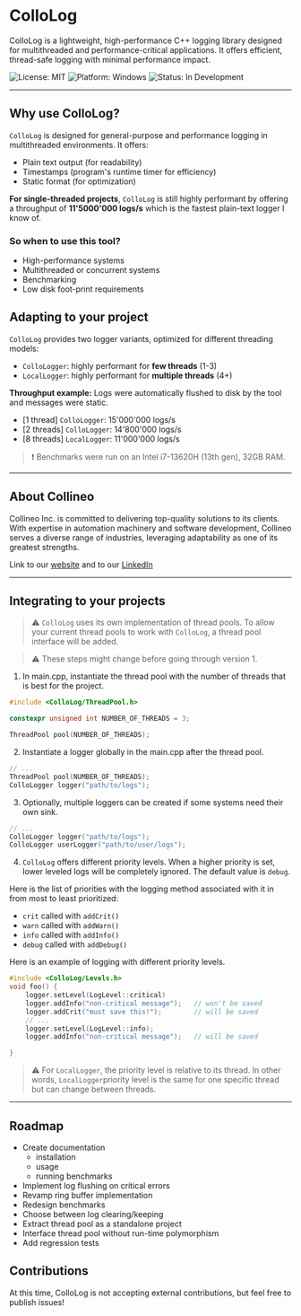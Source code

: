 # ColloLog

ColloLog is a lightweight, high-performance C++ logging library designed for multithreaded and performance-critical applications. It offers efficient, thread-safe logging with minimal performance impact.

![License: MIT](https://img.shields.io/badge/license-MIT-blue)
![Platform: Windows](https://img.shields.io/badge/platform-Windows-blue)
![Status: In Development](https://img.shields.io/badge/status-in_development-yellow)

---

## Why use ColloLog?

`ColloLog` is designed for general-purpose and performance logging in multithreaded environments. It offers:
- Plain text output (for readability)
- Timestamps (program's runtime timer for efficiency)
- Static format (for optimization)

**For single-threaded projects**, ``ColloLog`` is still highly performant by offering a throughput of **11'5000'000 logs/s** which is the fastest plain-text logger I know of.

### So when to use this tool?
- High-performance systems
- Multithreaded or concurrent systems
- Benchmarking
- Low disk foot-print requirements

## Adapting to your project

`ColloLog` provides two logger variants, optimized for different threading models:

- `ColloLogger`: highly performant for **few threads** (1-3)
- `LocalLogger`: highly performant for **multiple threads** (4+)

**Throughput example:** Logs were automatically flushed to disk by the tool and messages were static.
- [1 thread] `ColloLogger`: 15'000'000 logs/s
- [2 threads] `ColloLogger`: 14'800'000 logs/s
- [8 threads] `LocalLogger`: 11'000'000 logs/s

> :exclamation: Benchmarks were run on an Intel i7-13620H (13th gen), 32GB RAM.

---

## About Collineo

Collineo Inc. is committed to delivering top-quality solutions to its clients. With expertise in automation machinery and software development, Collineo serves a diverse range of industries, leveraging adaptability as one of its greatest strengths.

Link to our [website][1] and to our [LinkedIn][2]

[1]: http://www.collineo.net
[2]: https://ca.linkedin.com/company/collineo-inc

---

## Integrating to your projects

> :warning: `ColloLog` uses its own implementation of thread pools. To allow your current thread pools to work with `ColloLog`, a thread pool interface will be added.

> :warning: These steps might change before going through version 1. 

1. In main.cpp, instantiate the thread pool with the number of threads that is best for the project.

```c
#include <ColloLog/ThreadPool.h>

constexpr unsigned int NUMBER_OF_THREADS = 3;

ThreadPool pool(NUMBER_OF_THREADS);
```

2. Instantiate a logger globally in the main.cpp after the thread pool.

```c
// ...
ThreadPool pool(NUMBER_OF_THREADS);
ColloLogger logger("path/to/logs");
```

3. Optionally, multiple loggers can be created if some systems need their own sink.

```c
// ...
ColloLogger logger("path/to/logs");
ColloLogger userLogger("path/to/user/logs");
```

4. `ColloLog` offers different priority levels. When a higher priority is set, lower leveled logs will be completely ignored. The default value is `debug`.

Here is the list of priorities with the logging method associated with it in from most to least prioritized:

- `crit` called with `addCrit()`
- `warn` called with `addWarn()`
- `info` called with `addInfo()`
- `debug` called with `addDebug()`

Here is an example of logging with different priority levels.

```c
#include <ColloLog/Levels.h>
void foo() {
    logger.setLevel(LogLevel::critical)
    logger.addInfo("non-critical message");   // won't be saved
    logger.addCrit("must save this!");        // will be saved
    // ...
    logger.setLevel(LogLevel::info);
    logger.addInfo("non-critical message");   // will be saved

}
```

> :warning: For `LocalLogger`, the priority level is relative to its thread. In other words, `LocalLogger`priority level is the same for one specific thread but can change between threads.

---

## Roadmap

- Create documentation
    - installation
    - usage
    - running benchmarks
- Implement log flushing on critical errors
- Revamp ring buffer implementation
- Redesign benchmarks
- Choose between log clearing/keeping
- Extract thread pool as a standalone project
- Interface thread pool without run-time polymorphism
- Add regression tests

## Contributions

At this time, ColloLog is not accepting external contributions, but feel free to publish issues!